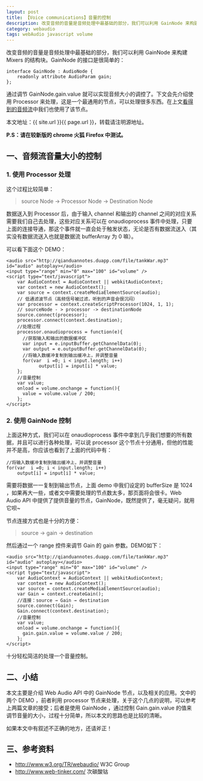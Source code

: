 ```yaml
---
layout: post
title: 【Voice communications】音量的控制
description: 改变音频的音量是音频处理中最基础的部分，我们可以利用 GainNode 来构建 Mixers 的结构块。
category: webaudio
tags: webAudio javascript volume
---
```


改变音频的音量是音频处理中最基础的部分，我们可以利用 GainNode 来构建 Mixers 的结构块。GainNode 的接口是很简单的：

	interface GainNode : AudioNode {
	    readonly attribute AudioParam gain;
	};

通过调节 GainNode.gain.value 就可以实现音频大小的调控了。下文会先介绍使用 Processor 来处理，这是一个最通用的节点，可以处理很多东西。在上文[看得到的音频流](webAudio-show-audio)中我们也使用了该节点。

本文地址：{{ site.url }}{{ page.url }}，转载请注明源地址。

**P.S：请在较新版的 chrome 火狐 Firefox 中测试。**

## 一、音频流音量大小的控制 

### 1. 使用 Processor 处理

这个过程比较简单：

> source Node  -> Processor Node -> Destination Node

数据送入到 Processor 后，由于输入 channel 和输出的 channel 之间的对应关系需要我们自己去处理，这些对应关系可以在 onaudioprocess 事件中处理，只要上面的连接导通，那这个事件就一直会处于触发状态，无论是否有数据流送入（其实没有数据流送入也就是数据流 bufferArray 为 0 嘛）。

可以看下面这个 DEMO：

	<audio src="http://qianduannotes.duapp.com/file/tankWar.mp3" id="audio" autoplay></audio>
	<input type="range" min="0" max="100" id="volume" />
	<script type="text/javascript">
	    var AudioContext = AudioContext || webkitAudioContext;
	    var context = new AudioContext();
	    var source = context.createMediaElementSource(audio);
	    // 低通滤波节点（高频信号被过滤，听到的声音会很沉闷）
	    var processor = context.createScriptProcessor(1024, 1, 1);
	    // sourceNode - > processor -> destinationNode
	    source.connect(processor);
	    processor.connect(context.destination);
	    //处理过程
	    processor.onaudioprocess = function(e){
	      //获取输入和输出的数据缓冲区
	      var input = e.inputBuffer.getChannelData(0);
	      var output = e.outputBuffer.getChannelData(0);
	      //将输入数缓冲复制到输出缓冲上，并调整音量
	      for(var  i =0; i < input.length; i++)
	            output[i] = input[i] * value;
	    };
	    //音量控制
	    var value;
	    onload = volume.onchange = function(){
	      value = volume.value / 200;
	    };
	</script>


### 2. 使用 GainNode 控制

上面这种方式，我们可以在 onaudioprocess 事件中拿到几乎我们想要的所有数据，并且可以进行各种处理，可以说 processor 这个节点十分通用，但他的性能并不是高，你应该也看到了上面的代码中有：

	//将输入数缓冲复制到输出缓冲上，并调整音量	
	for(var  i =0; i < input.length; i++)
	    output[i] = input[i] * value;	

需要将数据一一复制到输出节点，上面 demo 中我们设定的 bufferSize 是 1024 ，如果再大一些，或者文中需要处理的节点数太多，那页面将会很卡。Web Audio API 中提供了提供音量的节点，GainNode，既然提供了，毫无疑问，就用它呗~

节点连接方式也是十分的方便：

> source → gain → destination

然后通过一个 range 控件来调节 Gain 的 gain 参数。DEMO如下：

	<audio src="http://qianduannotes.duapp.com/file/tankWar.mp3" id="audio" autoplay></audio>
	<input type="range" min="0" max="100" id="volume" />
	<script type="text/javascript">
	    var AudioContext = AudioContext || webkitAudioContext;
	    var context = new AudioContext();
	    var source = context.createMediaElementSource(audio);
	    var Gain = context.createGain();
	    //连接：source → Gain → destination
	    source.connect(Gain);
	    Gain.connect(context.destination);
	    //音量控制
	    var value;
	    onload = volume.onchange = function(){
	      gain.gain.value = volume.value / 200;
	    };
	</script>

十分轻松简洁的处理一个音量控制。

## 二、小结

本文主要是介绍 Web Audio API 中的 GainNode 节点，以及相关的应用。文中的两个 DEMO ，前者利用 processor 节点来处理，关于这个几点的说明，可以参考上两篇文章的接受；后者是使用 GainNode ，通过控制 Gain.gain.value 的值来调节音量的大小，过程十分简单，所以本文的思路也是比较的清晰。

如果本文中有叙述不正确的地方，还请斧正！

## 三、参考资料

- <http://www.w3.org/TR/webaudio/> W3C Group
- <http://www.web-tinker.com/> 次碳酸钴